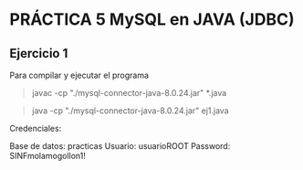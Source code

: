 # PRÁCTICA 5 MySQL en JAVA (JDBC)

## Ejercicio 1

Para compilar y ejecutar el programa

> javac -cp "./mysql-connector-java-8.0.24.jar" *.java

> java -cp "./mysql-connector-java-8.0.24.jar" ej1.java

Credenciales:

Base de datos: practicas
Usuario: usuarioROOT
Password: SINFmolamogollon1!